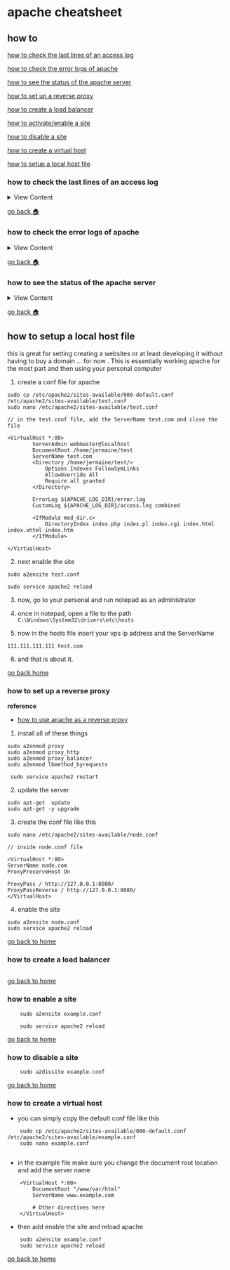 # apache cheatsheet


## how to

[how to check the last lines of an access log][apache-access]

[how to check the error logs of apache][apache-error]

[how to see the status of the apache server][status-apache]

[how to set up a reverse proxy][reverseP]

[how to create a load balancer][loadB]

[how to activate/enable a site][enable]

[how to disable a site][disable]

[how to create a virtual host][virtual]

[how to setup a local host file][local]

[apache-access]:#how-to-check-the-last-lines-of-an-access-log
[apache-error]:#how-to-check-the-error-logs-of-apache
[status-apache]:#how-to-see-the-status-of-the-apache-server
[local]:#how-to-setup-a-local-host-file
[home]:#apache-cheatsheet
[reverseP]:#how-to-set-up-a-reverse-proxy
[loadB]:#how-to-create-a-load-balancer
[enable]:#how-to-enable-a-site
[disable]:#how-to-disable-a-site
[virtual]:#how-to-create-a-virtual-host


### how to check the last lines of an access log

<details>
<summary>
View Content
</summary>

:link: **Reference**
- [How To Use Apache Access Log & Apache Error Log](https://www.a2hosting.com/kb/developer-corner/apache-web-server/viewing-apache-log-files)
---

In the terminal type this. This should get you the last 100 lines of the apache
access log.

```
sudo tail -100 /var/log/apache2/access.log
```

</details>

[go back :house:][home]

### how to check the error logs of apache

<details>
<summary>
View Content
</summary>


```
 sudo vim /var/log/apache2/error.log
```
</details>

[go back :house:][home]


### how to see the status of the apache server

<details>
<summary>
View Content
</summary>

**references**
- [3 Ways to Check Apache Server Status and Uptime in Linux](https://www.tecmint.com/check-apache-httpd-status-and-uptime-in-linux/)

```
sudo systemctl status apache2
```
</details>

[go back :house:][home]


## how to setup a local host file
this is great for setting creating a websites or at least developing it without
having to buy a domain ... for now . This is essentially working apache for the
most part and then using your personal computer

1. create a conf file for apache
```
sudo cp /etc/apache2/sites-available/000-default.conf  /etc/apache2/sites-available/test.conf
sudo nano /etc/apache2/sites-available/test.conf

// in the test.conf file, add the ServerName test.com and close the file

<VirtualHost *:80>
        ServerAdmin webmaster@localhost
        DocumentRoot /home/jermaine/test
        ServerName test.com
        <Directory /home/jermaine/test/>
            Options Indexes FollowSymLinks
            AllowOverride All
            Require all granted
        </Directory>

        ErrorLog ${APACHE_LOG_DIR}/error.log
        CustomLog ${APACHE_LOG_DIR}/access.log combined

        <IfModule mod_dir.c>
            DirectoryIndex index.php index.pl index.cgi index.html index.xhtml index.htm
        </IfModule>

</VirtualHost>

```

2. next enable the site

```
sudo a2ensite test.conf

sudo service apache2 reload
```

3. now, go to your personal and run notepad as an administrator

4. once in notepad, open a file to the path `C:\Windows\System32\drivers\etc\hosts`

5. now in the hosts file insert your vps ip address and the ServerName

```
111.111.111.111 test.com
```

6. and that is about it.

[go back home][home]

### how to set up a reverse proxy
**reference**
- [how to use apache as a reverse proxy](https://www.digitalocean.com/community/tutorials/how-to-use-apache-as-a-reverse-proxy-with-mod_proxy-on-ubuntu-16-04)

1. install all of these things
```
sudo a2enmod proxy
sudo a2enmod proxy_http
sudo a2enmod proxy_balancer
sudo a2enmod lbmethod_byrequests

 sudo service apache2 restart
```
2. update the server
```
sudo apt-get  update
sudo apt-get -y upgrade
```

3. create the conf file like this
```
sudo nano /etc/apache2/sites-available/node.conf

// inside node.conf file

<VirtualHost *:80>
ServerName node.com
ProxyPreserveHost On

ProxyPass / http://127.0.0.1:8080/
ProxyPassReverse / http://127.0.0.1:8080/
</VirtualHost>

```
4. enable the site
```
sudo a2ensite node.conf
sudo service apache2 reload    
```

[go back to home ][home]

### how to create a load balancer

```

```
[go back to home ][home]


### how to enable a site

```
    sudo a2ensite example.conf

    sudo service apache2 reload
```
[go back to home ][home]


### how to disable a site

```
    sudo a2dissite example.conf
```
[go back to home ][home]


### how to create a virtual host

- you can simply copy the default conf file like this
```
    sudo cp /etc/apache2/sites-available/000-default.conf /etc/apache2/sites-available/example.conf
    sudo nano example.conf


```
- in the example file make sure you change the document root location and add the
server name

```
    <VirtualHost *:80>
        DocumentRoot "/www/var/html"
        ServerName www.example.com

        # Other directives here
    </VirtualHost>
```
- then add enable the site and reload apache

```
    sudo a2ensite example.conf
    sudo service apache2 reload
```
[go back to home ][home]
